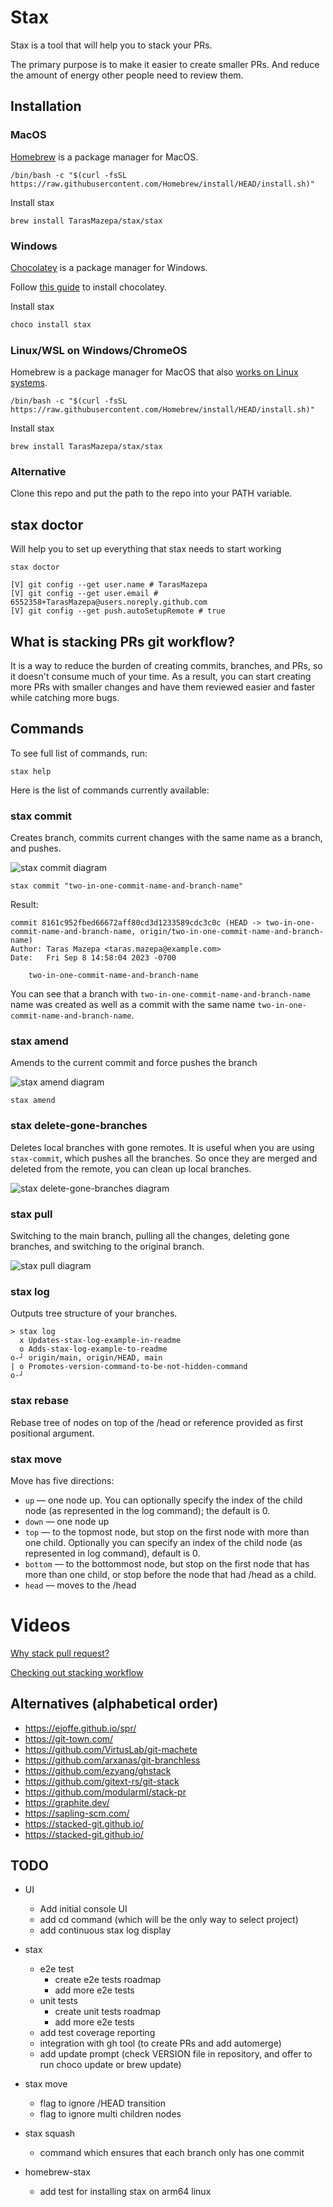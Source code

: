 # Stax

Stax is a tool that will help you to stack your PRs.

The primary purpose is to make it easier to create smaller PRs. And reduce the amount of energy other people need to
review them.

## Installation

### MacOS

[Homebrew](https://brew.sh/) is a package manager for MacOS.

```shell
/bin/bash -c "$(curl -fsSL https://raw.githubusercontent.com/Homebrew/install/HEAD/install.sh)"
```

Install stax

```shell
brew install TarasMazepa/stax/stax
```

### Windows

[Chocolatey](https://chocolatey.org/) is a package manager for Windows.

Follow [this guide](https://docs.chocolatey.org/en-us/choco/setup/) to install chocolatey.

Install stax

```powershell
choco install stax
```

### Linux/WSL on Windows/ChromeOS

Homebrew is a package manager for MacOS that also [works on Linux systems](https://docs.brew.sh/Homebrew-on-Linux).

```shell
/bin/bash -c "$(curl -fsSL https://raw.githubusercontent.com/Homebrew/install/HEAD/install.sh)"
```

Install stax

```shell
brew install TarasMazepa/stax/stax
```

### Alternative

Clone this repo and put the path to the repo into your PATH variable.

## stax doctor

Will help you to set up everything that stax needs to start working

```
stax doctor
```

```
[V] git config --get user.name # TarasMazepa
[V] git config --get user.email # 6552358+TarasMazepa@users.noreply.github.com
[V] git config --get push.autoSetupRemote # true
```

## What is stacking PRs git workflow?

It is a way to reduce the burden of creating commits, branches, and PRs, so it doesn't consume much
of your time. As a result, you can start creating more PRs with smaller changes and have
them reviewed easier and faster while catching more bugs.

## Commands

To see full list of commands, run:

```
stax help
```

Here is the list of commands currently available:

### stax commit

Creates branch, commits current changes with the same name as a branch, and pushes.

![stax commit diagram](https://github.com/TarasMazepa/stax/assets/6552358/013c5848-1697-49b2-a1b2-17f17eeea9cb)

```
stax commit "two-in-one-commit-name-and-branch-name"
```

Result:

```
commit 8161c952fbed66672aff80cd3d1233589cdc3c0c (HEAD -> two-in-one-commit-name-and-branch-name, origin/two-in-one-commit-name-and-branch-name)
Author: Taras Mazepa <taras.mazepa@example.com>
Date:   Fri Sep 8 14:58:04 2023 -0700

    two-in-one-commit-name-and-branch-name

```

You can see that a branch with `two-in-one-commit-name-and-branch-name` name was created as well as
a commit with the same name `two-in-one-commit-name-and-branch-name`.

### stax amend

Amends to the current commit and force pushes the branch

![stax amend diagram](https://github.com/TarasMazepa/stax/assets/6552358/c3025256-2e4f-4c8f-95c1-095ab9b8b514)

```
stax amend
```

### stax delete-gone-branches

Deletes local branches with gone remotes. It is useful when you are using `stax-commit`, which pushes all
the branches. So once they are merged and deleted from the remote, you can clean up local branches.

![stax delete-gone-branches diagram](https://github.com/TarasMazepa/stax/assets/6552358/55be3cf5-3667-4568-a8b0-785f623ec680)

### stax pull

Switching to the main branch, pulling all the changes, deleting gone branches, and switching to the original
branch.

![stax pull diagram](https://github.com/TarasMazepa/stax/assets/6552358/581b2384-2cce-4e78-9be2-76241e0f6c8e)

### stax log

Outputs tree structure of your branches.

```
> stax log
  x Updates-stax-log-example-in-readme
  o Adds-stax-log-example-to-readme
o-┘ origin/main, origin/HEAD, main
| o Promotes-version-command-to-be-not-hidden-command
o-┘
```

### stax rebase

Rebase tree of nodes on top of the <remote>/head or reference provided as first positional argument.

### stax move

Move has five directions:

* `up` — one node up. You can optionally specify the index of the child node (as represented in the log command); the
  default is 0.
* `down` — one node up
* `top` — to the topmost node, but stop on the first node with more than one child. Optionally you can specify an index
  of the child node (as represented in log command), default is 0.
* `bottom` — to the bottommost node, but stop on the first node that has more than one child, or stop before the node
  that had <remote>/head as a child.
* `head` — moves to the <remote>/head

# Videos

[Why stack pull request?](https://youtu.be/gJu0oseqaqs)

[Checking out stacking workflow](https://www.youtube.com/watch?v=zoqbYxW3saY)

## Alternatives (alphabetical order)

* https://ejoffe.github.io/spr/
* https://git-town.com/
* https://github.com/VirtusLab/git-machete
* https://github.com/arxanas/git-branchless
* https://github.com/ezyang/ghstack
* https://github.com/gitext-rs/git-stack
* https://github.com/modularml/stack-pr
* https://graphite.dev/
* https://sapling-scm.com/
* https://stacked-git.github.io/
* https://stacked-git.github.io/

## TODO

* UI
    * Add initial console UI
    * add cd command (which will be the only way to select project)
    * add continuous stax log display

* stax
    * e2e test
        * create e2e tests roadmap
        * add more e2e tests
    * unit tests
        * create unit tests roadmap
        * add more e2e tests
    * add test coverage reporting
    * integration with gh tool (to create PRs and add automerge)
    * add update prompt (check VERSION file in repository, and offer to run choco update or brew update)

* stax move
  * flag to ignore <remote>/HEAD transition
  * flag to ignore multi children nodes

* stax squash
  * command which ensures that each branch only has one commit

* homebrew-stax
  * add test for installing stax on arm64 linux
